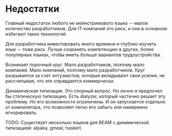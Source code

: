 # Недостатки

Главный недостаток любого не мейнстримового языка -- малое количество разработчиков. Для IT-компаний это риск, и они в основном избегают таких технологий. 

Для разработчика инвестировать много времени и глубоко изучить язык -- тоже риск. Лучше сохранять компетенцию в других, более популярных языках, чтобы иметь больше вариантов трудоустройства.

Возникает порочный круг. Мало разработчиков, поэтому мало компаний. Мало компаний, поэтому мало разработчиков. Круг разрывается за счет энтузиастов, которые вкладывают свои усилия, не рассчитывая, что это оправдается коммерчески.

Динамическая типизация. Это спорный вопрос. Но лично я предпочел бы статическую типизацию. Есть dialyzer, который частично решает эту проблему. Но его возможности ограничены. И он запускается отдельно от компилятора, что позволяет легко его забыть или намеренно игнорировать.

TODO: Существует несколько языков для BEAM с динамической типизацией: alpaka, gmeal, haskerl. 